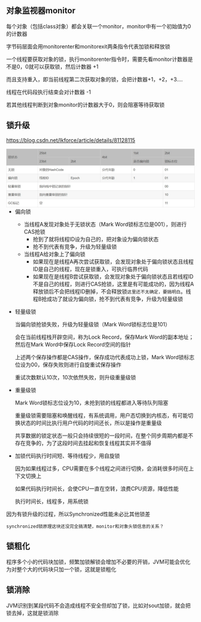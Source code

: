 ## 对象监视器monitor

每个对象（包括class对象）都会关联一个monitor，monitor中有一个初始值为0的计数器

字节码层面会用monitorenter和monitorexit两条指令代表加锁和释放锁

一个线程要获取对象的锁，执行monitorenter指令时，需要先看monitor计数器是不是0，0就可以获取锁，然后计数器 +1

而且支持重入，即当前线程第二次获取对象的锁，会把计数器+1，+2，+3....

线程在代码段执行结束会对计数器 -1

若其他线程判断到对象monitor的计数器大于0，则会阻塞等待获取锁









## 锁升级

https://blog.csdn.net/lkforce/article/details/81128115

<img src=".\pic\Mark Word.jpg" style="zoom: 67%; float:left" />

- 偏向锁

  - 当线程A发现对象处于无锁状态（Mark Word锁标志位是001），则进行CAS抢锁
    - 抢到了就将线程ID设为自己的，把对象设为偏向锁状态
    - 抢不到代表有竞争，升级为轻量级锁
  - 当线程A给对象上了偏向锁
    - 如果现在是线程A再次尝试获取锁，会发现对象处于偏向锁状态且线程ID是自己的线程，现在是锁重入，可执行临界代码
    - 如果现在是线程B尝试获取锁，会发现对象处于偏向锁状态且若线程ID不是自己的线程，则进行CAS抢锁，这里是有可能成功的，因为线程A释放锁后不会把线程ID删掉，不会释放锁`这里还不太确定，要搞明白`。线程B抢成功了就设为偏向锁，抢不到代表有竞争，升级为轻量级锁

- 轻量级锁

  当偏向锁抢锁失败，升级为轻量级锁（Mark Word锁标志位是101）

  会在当前线程栈开辟空间，称为Lock Record，保存Mark Word的副本地址；然后在Mark Word中保存Lock Record空间的指针

  上述两个保存操作都是CAS操作，保存成功代表成功上锁，Mark Word锁标志位设为00，保存失败则进行自旋重试保存操作

  重试次数默认10次，10次依然失败，则升级重量级锁

- 重量级锁

  Mark Word锁标志位设为10，未抢到锁的线程都进入等待队列阻塞

  重量级锁需要阻塞和唤醒线程，有系统调用，用户态切换到内核态，有可能切换状态的时间比执行用户代码的时间还长，所以是操作是重量级

  共享数据的锁定状态一般只会持续很短的一段时间，在整个同步周期内都是不存在竞争的，为了这段时间去挂起和恢复线程其实并不值得

- 加锁代码执行时间短、等待线程少，用自旋锁

  因为如果线程过多，CPU需要在多个线程之间进行切换，会消耗很多时间在上下文切换上
  
  如果代码执行时间长，会使CPU一直在空转，浪费CPU资源，降低性能
  
  执行时间长，线程多，用系统锁

因为有锁升级的过程，所以Synchronized性能未必比其他锁差

`synchronized锁原理这块还没完全搞清楚，monitor和对象头锁信息的关系？`









## 锁粗化

程序多个小的代码块加锁，频繁加锁解锁会增加不必要的开销，JVM可能会优化为对整个大的代码块只加一个锁，这就是锁粗化









## 锁消除

JVM识别到某段代码不会造成线程不安全但却加了锁，比如对sout加锁，就会把锁去掉，这就是锁消除








